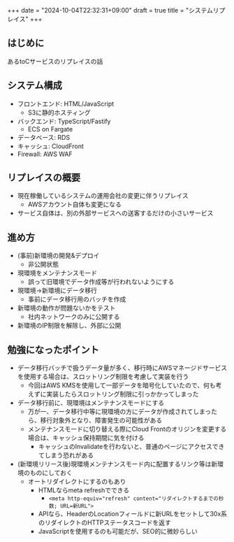 +++
date = "2024-10-04T22:32:31+09:00"
draft = true
title = "システムリプレイス"
+++


## はじめに

あるtoCサービスのリプレイスの話

## システム構成

- フロントエンド: HTML/JavaScript 
  - S3に静的ホスティング
- バックエンド: TypeScript/Fastify
  - ECS on Fargate
- データベース: RDS
- キャッシュ: CloudFront
- Firewall: AWS WAF

## リプレイスの概要

- 現在稼働しているシステムの運用会社の変更に伴うリプレイス
  - AWSアカウント自体も変更になる
- サービス自体は、別の外部サービスへの送客するだけの小さいサービス

## 進め方

- (事前)新環境の開発&デプロイ
  - 非公開状態
- 現環境をメンテナンスモード
    - 誤って旧環境でデータ作成等が行われないようにする
- 現環境→新環境にデータ移行
  - 事前にデータ移行用のバッチを作成
- 新環境の動作が問題ないかをテスト
  - 社内ネットワークのみに公開する
- 新環境のIP制限を解除し、外部に公開

## 勉強になったポイント

- データ移行バッチで扱うデータ量が多く、移行時にAWSマネージドサービスを使用する場合は、スロットリング制限を考慮して実装を行う
  - 今回はAWS KMSを使用して一部データを暗号化していたので、何も考えずに実装したらスロットリング制限に引っかかってしまった
- データ移行前に、現環境はメンテナンスモードにする
  - 万が一、データ移行中等に現環境の方にデータが作成されてしまったら、移行対象外となり、障害発生の可能性がある 
  - メンテナンスモードに切り替える際にCloud Frontのオリジンを変更する場合は、キャッシュ保持期間に気を付ける
    - キャッシュのInvalidateを行わないと、普通のページにアクセスできてしまう恐れがある
- (新環境リリース後)現環境メンテナンスモード内に配置するリンク等は新環境のものにしておく
    - オートリダイレクトにするのもあり
      - HTMLならmeta refreshでできる
        - `<meta http-equiv="refresh" content="リダイレクトするまでの秒数; URL=新URL">`
      - APIなら、HeaderのLocationフィールドに新URLをセットして30x系のリダイレクトのHTTPステータスコードを返す
      - JavaScriptを使用するのも可能だが、SEO的に微妙らしい